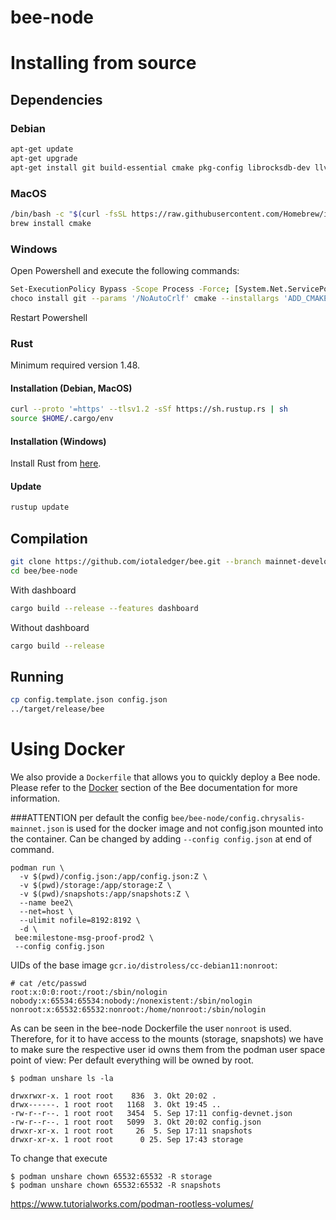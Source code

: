 # bee-node

# Installing from source

## Dependencies

### Debian

```sh
apt-get update
apt-get upgrade
apt-get install git build-essential cmake pkg-config librocksdb-dev llvm clang libclang-dev libssl-dev
```

### MacOS

```sh
/bin/bash -c "$(curl -fsSL https://raw.githubusercontent.com/Homebrew/install/HEAD/install.sh)"
brew install cmake
```

### Windows

Open Powershell and execute the following commands:
```sh
Set-ExecutionPolicy Bypass -Scope Process -Force; [System.Net.ServicePointManager]::SecurityProtocol = [System.Net.ServicePointManager]::SecurityProtocol -bor 3072; iex ((New-Object System.Net.WebClient).DownloadString('https://chocolatey.org/install.ps1'))
choco install git --params '/NoAutoCrlf' cmake --installargs 'ADD_CMAKE_TO_PATH=System' llvm
```
Restart Powershell

### Rust

Minimum required version 1.48.

#### Installation (Debian, MacOS)

```sh
curl --proto '=https' --tlsv1.2 -sSf https://sh.rustup.rs | sh
source $HOME/.cargo/env
```

#### Installation (Windows)

Install Rust from [here](https://www.rust-lang.org/learn/get-started).

#### Update

```sh
rustup update
```

## Compilation

```sh
git clone https://github.com/iotaledger/bee.git --branch mainnet-develop
cd bee/bee-node
```

With dashboard

```sh
cargo build --release --features dashboard
```

Without dashboard
```sh
cargo build --release
```

## Running

```sh
cp config.template.json config.json
../target/release/bee
```

# Using Docker

We also provide a `Dockerfile` that allows you to quickly deploy a Bee node. Please refer to the [Docker](../documentation/docs/getting_started/docker.md) section of the Bee documentation for more information.


###ATTENTION
per default the config `bee/bee-node/config.chrysalis-mainnet.json` is used for the docker image
and not config.json mounted into the container.
Can be changed by adding `--config config.json` at end of command.

```
podman run \
  -v $(pwd)/config.json:/app/config.json:Z \
  -v $(pwd)/storage:/app/storage:Z \
  -v $(pwd)/snapshots:/app/snapshots:Z \
  --name bee2\
  --net=host \
  --ulimit nofile=8192:8192 \
  -d \
 bee:milestone-msg-proof-prod2 \
 --config config.json
```

UIDs of the base image `gcr.io/distroless/cc-debian11:nonroot`:
```
# cat /etc/passwd
root:x:0:0:root:/root:/sbin/nologin
nobody:x:65534:65534:nobody:/nonexistent:/sbin/nologin
nonroot:x:65532:65532:nonroot:/home/nonroot:/sbin/nologin
```
As can be seen in the bee-node Dockerfile the user `nonroot` is used.
Therefore, for it to have access to the mounts (storage, snapshots) 
we have to make sure the respective user id owns them from the podman user space point of view:
Per default everything will be owned by root.
```
$ podman unshare ls -la

drwxrwxr-x. 1 root root    836  3. Okt 20:02 .
drwx------. 1 root root   1168  3. Okt 19:45 ..
-rw-r--r--. 1 root root   3454  5. Sep 17:11 config-devnet.json
-rw-r--r--. 1 root root   5099  3. Okt 20:02 config.json
drwxr-xr-x. 1 root root     26  5. Sep 17:11 snapshots
drwxr-xr-x. 1 root root      0 25. Sep 17:43 storage
```

To change that execute 
```
$ podman unshare chown 65532:65532 -R storage
$ podman unshare chown 65532:65532 -R snapshots
```

https://www.tutorialworks.com/podman-rootless-volumes/